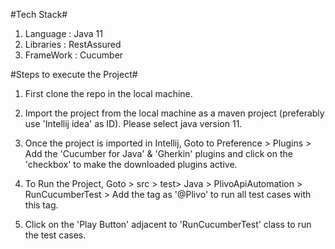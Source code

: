 #Tech Stack#
1. Language : Java 11 
2. Libraries : RestAssured
3. FrameWork : Cucumber



#Steps to execute the Project#

1. First clone the repo in the local machine.

2. Import the project from the local machine as a maven project (preferably use 'Intellij idea' as ID). Please select java version 11.

3. Once the project is imported in Intellij, Goto to Preference > Plugins > Add the 'Cucumber for Java' & 'Gherkin' plugins and click on the 'checkbox' to make the downloaded plugins active.

4. To Run the Project, Goto > src > test> Java > PlivoApiAutomation > RunCucumberTest > Add the tag as '@Plivo' to run all test cases with this tag.

5. Click on the 'Play Button' adjacent to 'RunCucumberTest' class to run the test cases.


